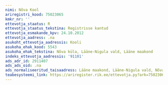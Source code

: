 ```yaml
---
nimi: Nõva Kool
ariregistri_kood: 75023065
kmkr_nr: ''
ettevotja_staatus: R
ettevotja_staatus_tekstina: Registrisse kantud
ettevotja_esmakande_kpv: 24.10.2012
ettevotja_aadress: .na
asukoht_ettevotja_aadressis: Kooli
asukoha_ehak_kood: 5543
asukoha_ehak_tekstina: Nõva küla, Lääne-Nigula vald, Lääne maakond
indeks_ettevotja_aadressis: '91101'
ads_adr_id: 2911407
ads_ads_oid: .na
ads_normaliseeritud_taisaadress: Lääne maakond, Lääne-Nigula vald, Nõva küla, Kooli
teabesysteemi_link: https://ariregister.rik.ee/ettevotja.py?ark=75023065&ref=rekvisiidid
---
```


